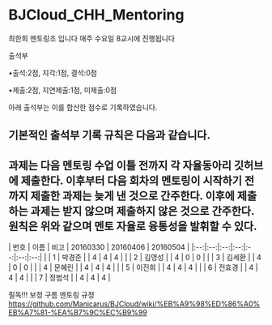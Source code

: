 # BJCloud_CHH_Mentoring
최한희 멘토링조 입니다
매주 수요일 8교시에 진행됩니다

출석부
 
 •출석:2점, 지각:1점, 결석:0점
 
 •제출:2점, 지연제출:1점, 미제출:0점
 
 아래 출석부는 이를 합산한 점수로 기록하였습니다.
 
 기본적인 출석부 기록 규칙은 다음과 같습니다.
 -------------------------------------------------------------------------------------------------------------------------------------
 과제는 다음 멘토링 수업 이틀 전까지 각 자율동아리 깃허브에 제출한다.
이후부터 다음 회차의 멘토링이 시작하기 전까지 제출한 과제는 늦게 낸 것으로 간주한다.
이후에 제출하는 과제는 받지 않으며 제출하지 않은 것으로 간주한다.
원칙은 위와 같으며 멘토 자율로 융통성을 발휘할 수 있다.
 -------------------------------------------------------------------------------------------------------------------------------------
 | 번호 | 이름 | 비고 | 20160330 | 20160406 | 20160504 |
|:--:|:--:|:--:|:--:|:--:|:--:|:--:|
|  | 1 | 박경준 |  | 4 | 4 | 4 |
|  | 2 | 김영성 |  | 4 | 0 | 0 |
|  | 3 | 김세환 |  | 4 | 0 | 0 |
|  | 4 | 문혜린 |  | 4 | 4 | 4 |
|  | 5 | 이진희 |  | 4 | 4 | 4 |
|  | 6 | 전효경 |  | 4 | 4 | 4 |
|  | 7 | 정범석 |  | 4 | 4 | 4 |

필독!!! 보정 구름 멘토링 규정
https://github.com/Manicarus/BJCloud/wiki/%EB%A9%98%ED%86%A0%EB%A7%81-%EA%B7%9C%EC%B9%99
